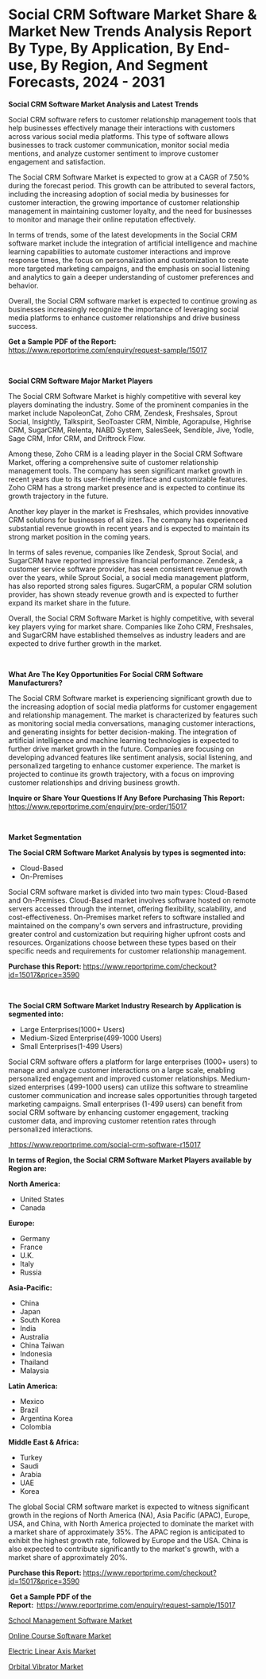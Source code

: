 <p><h1>Social CRM Software Market Share & Market New Trends Analysis Report By Type, By Application, By End-use, By Region, And Segment Forecasts, 2024 - 2031</h1></p><p><strong>Social CRM Software Market Analysis and Latest Trends</strong></p>
<p><p>Social CRM software refers to customer relationship management tools that help businesses effectively manage their interactions with customers across various social media platforms. This type of software allows businesses to track customer communication, monitor social media mentions, and analyze customer sentiment to improve customer engagement and satisfaction.</p><p>The Social CRM Software Market is expected to grow at a CAGR of 7.50% during the forecast period. This growth can be attributed to several factors, including the increasing adoption of social media by businesses for customer interaction, the growing importance of customer relationship management in maintaining customer loyalty, and the need for businesses to monitor and manage their online reputation effectively.</p><p>In terms of trends, some of the latest developments in the Social CRM software market include the integration of artificial intelligence and machine learning capabilities to automate customer interactions and improve response times, the focus on personalization and customization to create more targeted marketing campaigns, and the emphasis on social listening and analytics to gain a deeper understanding of customer preferences and behavior.</p><p>Overall, the Social CRM software market is expected to continue growing as businesses increasingly recognize the importance of leveraging social media platforms to enhance customer relationships and drive business success.</p></p>
<p><strong>Get a Sample PDF of the Report:&nbsp;</strong> <a href="https://www.reportprime.com/enquiry/request-sample/15017">https://www.reportprime.com/enquiry/request-sample/15017</a></p>
<p>&nbsp;</p>
<p><strong>Social CRM Software Major Market Players</strong></p>
<p><p>The Social CRM Software Market is highly competitive with several key players dominating the industry. Some of the prominent companies in the market include NapoleonCat, Zoho CRM, Zendesk, Freshsales, Sprout Social, Insightly, Talkspirit, SeoToaster CRM, Nimble, Agorapulse, Highrise CRM, SugarCRM, Relenta, NABD System, SalesSeek, Sendible, Jive, Yodle, Sage CRM, Infor CRM, and Driftrock Flow.</p><p>Among these, Zoho CRM is a leading player in the Social CRM Software Market, offering a comprehensive suite of customer relationship management tools. The company has seen significant market growth in recent years due to its user-friendly interface and customizable features. Zoho CRM has a strong market presence and is expected to continue its growth trajectory in the future.</p><p>Another key player in the market is Freshsales, which provides innovative CRM solutions for businesses of all sizes. The company has experienced substantial revenue growth in recent years and is expected to maintain its strong market position in the coming years.</p><p>In terms of sales revenue, companies like Zendesk, Sprout Social, and SugarCRM have reported impressive financial performance. Zendesk, a customer service software provider, has seen consistent revenue growth over the years, while Sprout Social, a social media management platform, has also reported strong sales figures. SugarCRM, a popular CRM solution provider, has shown steady revenue growth and is expected to further expand its market share in the future.</p><p>Overall, the Social CRM Software Market is highly competitive, with several key players vying for market share. Companies like Zoho CRM, Freshsales, and SugarCRM have established themselves as industry leaders and are expected to drive further growth in the market.</p></p>
<p>&nbsp;</p>
<p><strong>What Are The Key Opportunities For Social CRM Software Manufacturers?</strong></p>
<p><p>The Social CRM Software market is experiencing significant growth due to the increasing adoption of social media platforms for customer engagement and relationship management. The market is characterized by features such as monitoring social media conversations, managing customer interactions, and generating insights for better decision-making. The integration of artificial intelligence and machine learning technologies is expected to further drive market growth in the future. Companies are focusing on developing advanced features like sentiment analysis, social listening, and personalized targeting to enhance customer experience. The market is projected to continue its growth trajectory, with a focus on improving customer relationships and driving business growth.</p></p>
<p><strong>Inquire or Share Your Questions If Any Before Purchasing This Report:</strong> <a href="https://www.reportprime.com/enquiry/pre-order/15017">https://www.reportprime.com/enquiry/pre-order/15017</a></p>
<p>&nbsp;</p>
<p><strong>Market Segmentation</strong></p>
<p><strong>The Social CRM Software Market Analysis by types is segmented into:</strong></p>
<p><ul><li>Cloud-Based</li><li>On-Premises</li></ul></p>
<p><p>Social CRM software market is divided into two main types: Cloud-Based and On-Premises. Cloud-Based market involves software hosted on remote servers accessed through the internet, offering flexibility, scalability, and cost-effectiveness. On-Premises market refers to software installed and maintained on the company's own servers and infrastructure, providing greater control and customization but requiring higher upfront costs and resources. Organizations choose between these types based on their specific needs and requirements for customer relationship management.</p></p>
<p><strong>Purchase this Report:&nbsp;</strong><a href="https://www.reportprime.com/checkout?id=15017&price=3590">https://www.reportprime.com/checkout?id=15017&price=3590</a></p>
<p>&nbsp;</p>
<p><strong>The Social CRM Software Market Industry Research by Application is segmented into:</strong></p>
<p><ul><li>Large Enterprises(1000+ Users)</li><li>Medium-Sized Enterprise(499-1000 Users)</li><li>Small Enterprises(1-499 Users)</li></ul></p>
<p><p>Social CRM software offers a platform for large enterprises (1000+ users) to manage and analyze customer interactions on a large scale, enabling personalized engagement and improved customer relationships. Medium-sized enterprises (499-1000 users) can utilize this software to streamline customer communication and increase sales opportunities through targeted marketing campaigns. Small enterprises (1-499 users) can benefit from social CRM software by enhancing customer engagement, tracking customer data, and improving customer retention rates through personalized interactions.</p></p>
<p><a href="https://www.reportprime.com/social-crm-software-r15017">&nbsp;https://www.reportprime.com/social-crm-software-r15017</a></p>
<p><strong>In terms of Region, the Social CRM Software Market Players available by Region are:</strong></p>
<p>
    <p> <strong> North America: </strong>
        <ul>
            <li>United States</li>
            <li>Canada</li>
        </ul>
        </p> 
    <p> <strong> Europe: </strong>
        <ul>
            <li>Germany</li>
            <li>France</li>
            <li>U.K.</li>
            <li>Italy</li>
            <li>Russia</li>
        </ul>
        </p> 
    <p> <strong> Asia-Pacific: </strong>
        <ul>
            <li>China</li>
            <li>Japan</li>
            <li>South Korea</li>
            <li>India</li>
            <li>Australia</li>
            <li>China Taiwan</li>
            <li>Indonesia</li>
            <li>Thailand</li>
            <li>Malaysia</li>
        </ul>
        </p> 
    <p> <strong> Latin America: </strong>
        <ul>
            <li>Mexico</li>
            <li>Brazil</li>
            <li>Argentina Korea</li>
            <li>Colombia</li>
        </ul>
        </p> 
    <p> <strong> Middle East & Africa: </strong>
        <ul>
            <li>Turkey</li>
            <li>Saudi</li>
            <li>Arabia</li>
            <li>UAE</li>
            <li>Korea</li>
        </ul>
    </p>
    </p>
<p><p>The global Social CRM software market is expected to witness significant growth in the regions of North America (NA), Asia Pacific (APAC), Europe, USA, and China, with North America projected to dominate the market with a market share of approximately 35%. The APAC region is anticipated to exhibit the highest growth rate, followed by Europe and the USA. China is also expected to contribute significantly to the market's growth, with a market share of approximately 20%.</p></p>
<p><strong>Purchase this Report: </strong><a href="https://www.reportprime.com/checkout?id=15017&price=3590">https://www.reportprime.com/checkout?id=15017&price=3590</a></p>
<p>&nbsp;<strong>Get a Sample PDF of the Report:&nbsp;&nbsp;</strong><a href="https://www.reportprime.com/enquiry/request-sample/15017">https://www.reportprime.com/enquiry/request-sample/15017</a></p>
<p><strong></strong></p>
<p><p><a href="https://github.com/brendafegmorris532/Market-Research-Report-List-1/blob/main/school-management-software-market.md">School Management Software Market</a></p><p><a href="https://github.com/mhrnetwork1/Market-Research-Report-List-1/blob/main/online-course-software-market.md">Online Course Software Market</a></p><p><a href="https://www.linkedin.com/pulse/electric-linear-axis-industry-analysis-report-its-market-rwylf">Electric Linear Axis Market</a></p><p><a href="https://www.linkedin.com/pulse/comprehensive-analysis-global-orbital-vibrator-market-growth-6jyqe">Orbital Vibrator Market</a></p></p>